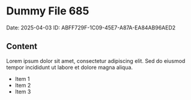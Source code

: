 # Dummy File 685

Date: 2025-04-03
ID: ABFF729F-1C09-45E7-A87A-EA84AB96AED2

## Content

Lorem ipsum dolor sit amet, consectetur adipiscing elit.
Sed do eiusmod tempor incididunt ut labore et dolore magna aliqua.

* Item 1
* Item 2
* Item 3
